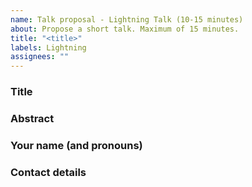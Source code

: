 ```yaml
---
name: Talk proposal - Lightning Talk (10-15 minutes)
about: Propose a short talk. Maximum of 15 minutes.
title: "<title>"
labels: Lightning
assignees: ""
---
```


### Title

### Abstract

<!-- A short description of what the talk will be about. -->

### Your name (and pronouns)

### Contact details

<!-- We'll mostly use this issue for communication. But it might help to leave your Twitter, Github or e-mail. Let us know if we should a link to your Twitter account or website on our page. -->
